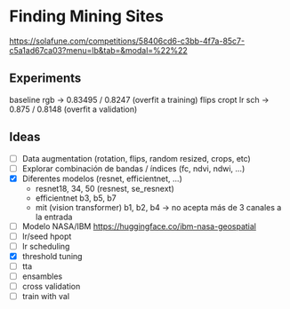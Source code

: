 # Finding Mining Sites

https://solafune.com/competitions/58406cd6-c3bb-4f7a-85c7-c5a1ad67ca03?menu=lb&tab=&modal=%22%22

## Experiments

baseline rgb -> 0.83495 / 0.8247 (overfit a training)
flips cropt lr sch -> 0.875 / 0.8148 (overfit a validation)


## Ideas

- [ ] Data augmentation (rotation, flips, random resized, crops, etc)
- [ ] Explorar combinación de bandas / índices (fc, ndvi, ndwi, ...)
- [x] Diferentes modelos (resnet, efficientnet, ...)
	- resnet18, 34, 50 (resnest, se_resnext)
	- efficientnet b3, b5, b7
	- mit (vision transformer) b1, b2, b4 -> no acepta más de 3 canales a la entrada
- [ ] Modelo NASA/IBM https://huggingface.co/ibm-nasa-geospatial
- [ ] lr/seed hpopt
- [ ] lr scheduling
- [x] threshold tuning 
- [ ] tta 
- [ ] ensambles
- [ ] cross validation
- [ ] train with val 